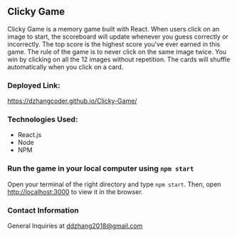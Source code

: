 ## Clicky Game

Clicky Game is a memory game built with React. When users click on an image to start, the scoreboard will update whenever you guess correctly or incorrectly. The top score is the highest score you've ever earned in this game. The rule of the game is to never click on the same image twice. You win by clicking on all the 12 images without repetition. The cards will shuffle automatically when you click on a card. 

### Deployed Link: 
https://dzhangcoder.github.io/Clicky-Game/

### Technologies Used:
- React.js 
- Node
- NPM

### Run the game in your local computer using `npm start`

Open your terminal of the right directory and type `npm start`. 
Then, open [http://localhost:3000](http://localhost:3000) to view it in the browser.

### Contact Information

General Inquiries at ddzhang2018@gmail.com

